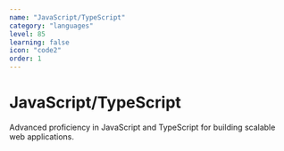 ```yaml
---
name: "JavaScript/TypeScript"
category: "languages"
level: 85
learning: false
icon: "code2"
order: 1
---
```


# JavaScript/TypeScript

Advanced proficiency in JavaScript and TypeScript for building scalable web applications.
